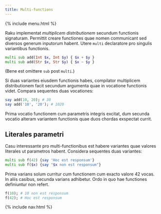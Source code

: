 ```yaml
---
title: Multi-functions
---
```


{% include menu.html %}

Raku implementat _multiplicem distributionem_ secundum functionis signaturam. Permittit creare functiones quae nomen communicant sed diversos generum inputorum habent. Utere `multi` declaratore pro singulis variantibus functionis.

```raku
multi sub add(Int $x, Int $y) { $x + $y }
multi sub add(Str $x, Str $y) { $x ~ $y }
```

(Bene est omittere `sub` post `multi`.)

Si duas variantes eiusdem functionis habes, compilator multiplicem distributionem facit secundum argumenta quae in vocatione functionis videt. Compara sequentes duas vocationes:

```raku
say add(10, 20); # 30
say add('10', '20'); # 1020
```

Prima vocatio functionem cum parametris integris excitat, dum secunda vocatio alteram variantem functionis quae duos chordas exspectat currit.

## Literales parametri

Casu interessante pro multi-functionibus est habere variantes quae valores literales ut parametros habent. Considera sequentes duas variantes:

```raku
multi sub f(42) {say 'Hoc est responsum'}
multi sub f($x) {say "$x non est responsum"}
```

Prima varians solum curritur cum functionem cum exacto valore 42 vocas. In aliis casibus, secunda varians adhibetur. Ordo in quo hae functiones definiuntur non refert.

```raku
f(10); # 10 non est responsum
f(42); # Hoc est responsum
```

{% include nav.html %}